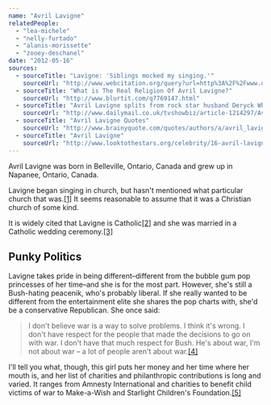 ```yaml
---
name: "Avril Lavigne"
relatedPeople:
  - "lea-michele"
  - "nelly-furtado"
  - "alanis-morissette"
  - "zooey-deschanel"
date: "2012-05-16"
sources:
  - sourceTitle: "Lavigne: 'Siblings mocked my singing.'"
    sourceUrl: "http://www.webcitation.org/query?url=http%3A%2F%2Fwww.digitalspy.com%2Fmusic%2Fnews%2Fa304869%2Flavigne-siblings-mocked-my-singing.html&date=2011-02-20"
  - sourceTitle: "What is The Real Religion Of Avril Lavigne?"
    sourceUrl: "http://www.blurtit.com/q7769147.html"
  - sourceTitle: "Avril Lavigne splits from rock star husband Deryck Whibley after three years of marriage"
    sourceUrl: "http://www.dailymail.co.uk/tvshowbiz/article-1214297/Avril-Lavigne-splits-rock-star-husband-Deryck-Whibley-years-marriage.html"
  - sourceTitle: "Avril Lavigne Quotes"
    sourceUrl: "http://www.brainyquote.com/quotes/authors/a/avril_lavigne.html"
  - sourceTitle: "Avril Lavigne"
    sourceUrl: "http://www.looktothestars.org/celebrity/16-avril-lavigne"
---
```


Avril Lavigne was born in Belleville, Ontario, Canada and grew up in Napanee, Ontario, Canada.

Lavigne began singing in church, but hasn't mentioned what particular church that was.<a class="source-citation" href="#http://www.webcitation.org/query?url=http%3A%2F%2Fwww.digitalspy.com%2Fmusic%2Fnews%2Fa304869%2Flavigne-siblings-mocked-my-singing.html&date=2011-02-20" title="Lavigne: &apos;Siblings mocked my singing.&apos;">[1]</a> It seems reasonable to assume that it was a Christian church of some kind.

It is widely cited that Lavigne is Catholic<a class="source-citation" href="#http://www.blurtit.com/q7769147.html" title="What is The Real Religion Of Avril Lavigne?">[2]</a> and she was married in a Catholic wedding ceremony.<a class="source-citation" href="#http://www.dailymail.co.uk/tvshowbiz/article-1214297/Avril-Lavigne-splits-rock-star-husband-Deryck-Whibley-years-marriage.html" title="Avril Lavigne splits from rock star husband Deryck Whibley after three years of marriage">[3]</a>

## Punky Politics

Lavigne takes pride in being different–different from the bubble gum pop princesses of her time–and she is for the most part. However, she's still a Bush-hating peacenik, who's probably liberal. If she really wanted to be different from the entertainment elite she shares the pop charts with, she'd be a conservative Republican. She once said:

>I don't believe war is a way to solve problems. I think it's wrong. I don't have respect for the people that made the decisions to go on with war. I don't have that much respect for Bush. He's about war, I'm not about war – a lot of people aren't about war.<a class="source-citation" href="#http://www.brainyquote.com/quotes/authors/a/avril_lavigne.html" title="Avril Lavigne Quotes">[4]</a>

I'll tell you what, though, this girl puts her money and her time where her mouth is, and her list of charities and philanthropic contributions is long and varied. It ranges from Amnesty International and charities to benefit child victims of war to Make-a-Wish and Starlight Children's Foundation.<a class="source-citation" href="#http://www.looktothestars.org/celebrity/16-avril-lavigne" title="Avril Lavigne">[5]</a>